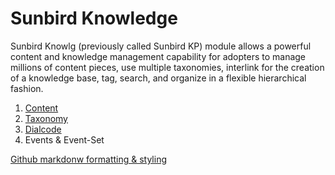 # Sunbird Knowledge
Sunbird Knowlg (previously called Sunbird KP) module allows a powerful content and knowledge management capability for adopters to manage millions of content pieces, use multiple taxonomies, interlink for the creation of a knowledge base, tag, search, and organize in a flexible hierarchical fashion.

1. [Content](./docs/content/content-management.md)
2. [Taxonomy](./docs/dialcode/dialcode.md)
3. [Dialcode](./docs/taxonomy/taxonomy.md)
4. Events & Event-Set



[Github markdonw formatting & styling](https://docs.github.com/en/github/writing-on-github/getting-started-with-writing-and-formatting-on-github/basic-writing-and-formatting-syntax#headings)